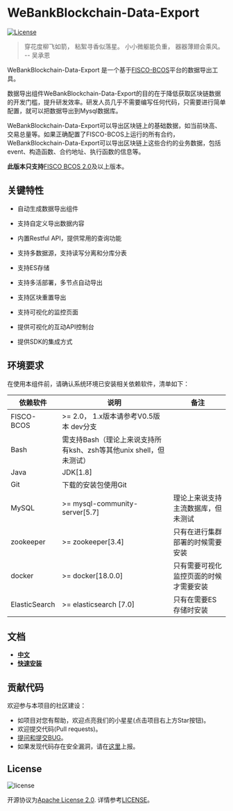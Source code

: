
# WeBankBlockchain-Data-Export

[![License](https://img.shields.io/badge/license-Apache%202-4EB1BA.svg)](https://www.apache.org/licenses/LICENSE-2.0.html)

> 穿花度柳飞如箭，
> 粘絮寻香似落星。
> 小小微躯能负重，
> 器器薄翅会乘风。
> -- 吴承恩


WeBankBlockchain-Data-Export 是一个基于[FISCO-BCOS](https://github.com/FISCO-BCOS/FISCO-BCOS)平台的数据导出工具。

数据导出组件WeBankBlockchain-Data-Export的目的在于降低获取区块链数据的开发门槛，提升研发效率。研发人员几乎不需要编写任何代码，只需要进行简单配置，就可以把数据导出到Mysql数据库。

WeBankBlockchain-Data-Export可以导出区块链上的基础数据，如当前块高、交易总量等。如果正确配置了FISCO-BCOS上运行的所有合约，WeBankBlockchain-Data-Export可以导出区块链上这些合约的业务数据，包括event、构造函数、合约地址、执行函数的信息等。

**此版本只支持**[FISCO BCOS 2.0](https://fisco-bcos-documentation.readthedocs.io/zh_CN/latest/)及以上版本。


## 关键特性

- 自动生成数据导出组件

- 支持自定义导出数据内容

- 内置Restful API，提供常用的查询功能

- 支持多数据源，支持读写分离和分库分表

- 支持ES存储

- 支持多活部署，多节点自动导出

- 支持区块重置导出

- 支持可视化的监控页面

- 提供可视化的互动API控制台

- 提供SDK的集成方式

## 环境要求

在使用本组件前，请确认系统环境已安装相关依赖软件，清单如下：

| 依赖软件 | 说明 |备注|
| --- | --- | --- |
| FISCO-BCOS | >= 2.0， 1.x版本请参考V0.5版本 dev分支 |
| Bash | 需支持Bash（理论上来说支持所有ksh、zsh等其他unix shell，但未测试）|
| Java | JDK[1.8] ||
| Git | 下载的安装包使用Git | |
| MySQL | >= mysql-community-server[5.7] | 理论上来说支持主流数据库，但未测试|
| zookeeper | >= zookeeper[3.4] | 只有在进行集群部署的时候需要安装|
| docker    | >= docker[18.0.0] | 只有需要可视化监控页面的时候才需要安装|
| ElasticSearch | >= elasticsearch [7.0] | 只有在需要ES存储时安装 |


## 文档
- [**中文**](https://data-doc.readthedocs.io/zh_CN/latest/docs/WeBankBlockchain-Data-Export/index.html)
- [**快速安装**](https://data-doc.readthedocs.io/zh_CN/latest/docs/WeBankBlockchain-Data-Export/install.html)


## 贡献代码
欢迎参与本项目的社区建设：
- 如项目对您有帮助，欢迎点亮我们的小星星(点击项目右上方Star按钮)。
- 欢迎提交代码(Pull requests)。
- [提问和提交BUG](https://github.com/WeBankBlockchain/WeBankBlockchain-Data-Export/issues)。
- 如果发现代码存在安全漏洞，请在[这里](https://security.webank.com)上报。


## License
![license](http://img.shields.io/badge/license-Apache%20v2-blue.svg)

开源协议为[Apache License 2.0](http://www.apache.org/licenses/). 详情参考[LICENSE](../LICENSE)。
